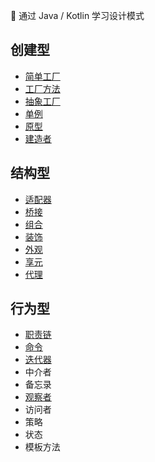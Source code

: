 :tokyo_tower: 通过 Java / Kotlin 学习设计模式

## 创建型

- [简单工厂](/simplefactory)
- [工厂方法](/factorymethod)
- [抽象工厂](/abstractfactory)
- [单例](/singleton)
- [原型](/prototype/java)
- [建造者](/builder)

## 结构型

- [适配器](/adapter)
- [桥接](/bridge)
- [组合](/composite)
- [装饰](/decorator)
- [外观](/facade)
- [享元](/flyweight)
- [代理](/proxy)

## 行为型

- [职责链](/chain)
- [命令](/command)
- [迭代器](/iterator)
- 中介者
- 备忘录
- [观察者](/observer)
- 访问者
- 策略
- 状态
- 模板方法
